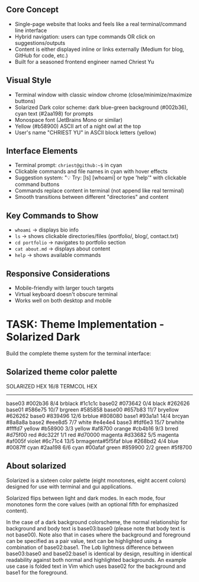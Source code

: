 ## Core Concept
- Single-page website that looks and feels like a real terminal/command line interface
- Hybrid navigation: users can type commands OR click on suggestions/outputs
- Content is either displayed inline or links externally (Medium for blog, GitHub for code, etc.)
- Built for a seasoned frontend engineer named Chriest Yu

## Visual Style
- Terminal window with classic window chrome (close/minimize/maximize buttons)
- Solarized Dark color scheme: dark blue-green background (#002b36), cyan text (#2aa198) for prompts
- Monospace font (JetBrains Mono or similar)
- Yellow (#b58900) ASCII art of a night owl at the top
- User's name "CHRIEST YU" in ASCII block letters (yellow)

## Interface Elements
- Terminal prompt: `chriest@github:~$` in cyan
- Clickable commands and file names in cyan with hover effects
- Suggestion system: "💡 Try: [ls] [whoami] or type 'help'" with clickable command buttons
- Commands replace content in terminal (not append like real terminal)
- Smooth transitions between different "directories" and content

## Key Commands to Show
- `whoami` → displays bio info
- `ls` → shows clickable directories/files (portfolio/, blog/, contact.txt)
- `cd portfolio` → navigates to portfolio section
- `cat about.md` → displays about content
- `help` → shows available commands

## Responsive Considerations
- Mobile-friendly with larger touch targets
- Virtual keyboard doesn't obscure terminal
- Works well on both desktop and mobile

# TASK: Theme Implementation - Solarized Dark
Build the complete theme system for the terminal interface:

## Solarized theme color palette
SOLARIZED HEX     16/8 TERMCOL  HEX    
--------- ------- ---- -------  -------
base03    #002b36  8/4 brblack  #1c1c1c
base02    #073642  0/4 black    #262626
base01    #586e75 10/7 brgreen  #585858
base00    #657b83 11/7 bryellow #626262
base0     #839496 12/6 brblue   #808080
base1     #93a1a1 14/4 brcyan   #8a8a8a
base2     #eee8d5  7/7 white    #e4e4e4
base3     #fdf6e3 15/7 brwhite  #ffffd7
yellow    #b58900  3/3 yellow   #af8700
orange    #cb4b16  9/3 brred    #d75f00
red       #dc322f  1/1 red      #d70000
magenta   #d33682  5/5 magenta  #af005f
violet    #6c71c4 13/5 brmagenta#5f5faf
blue      #268bd2  4/4 blue     #0087ff
cyan      #2aa198  6/6 cyan     #00afaf
green     #859900  2/2 green    #5f8700

## About solarized

Solarized is a sixteen color palette (eight monotones, eight accent colors) designed for use with terminal and gui applications.

Solarized flips between light and dark modes. In each mode, four monotones form the core values (with an optional fifth for emphasized content).

In the case of a dark background colorscheme, the normal relationship for background and body text is base03:base0 (please note that body text is not base00). Note also that in cases where the background and foreground can be specified as a pair value, text can be highlighted using a combination of base02:base1. The L*a*b lightness difference between base03:base0 and base02:base1 is identical by design, resulting in identical readability against both normal and highlighted backgrounds. An example use case is folded text in Vim which uses base02 for the background and base1 for the foreground.
